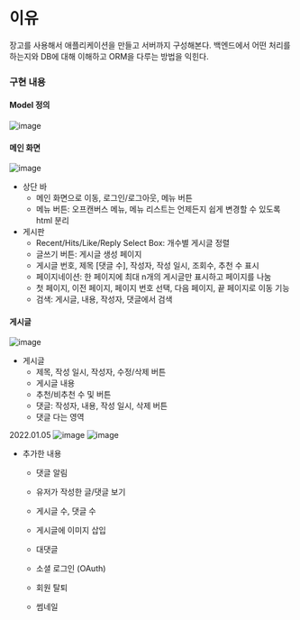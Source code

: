 # 이유
장고를 사용해서 애플리케이션을 만들고 서버까지 구성해본다. 백엔드에서 어떤 처리를 하는지와 DB에 대해 이해하고 ORM을 다루는 방법을 익힌다.

### **구현 내용**

#### **Model 정의**
![image](https://user-images.githubusercontent.com/94369511/147909455-d868bcbf-39d9-40e3-b42b-c11193e0c5b1.png)

#### **메인 화면**
![image](https://user-images.githubusercontent.com/94369511/147909437-beb12cb6-36e1-4816-8b30-e8a8696040c4.png)
-   상단 바
    -   메인 화면으로 이동, 로그인/로그아웃, 메뉴 버튼
    -   메뉴 버튼: 오프캔버스 메뉴, 메뉴 리스트는 언제든지 쉽게 변경할 수 있도록 html 분리
-   게시판
    -   Recent/Hits/Like/Reply Select Box: 개수별 게시글 정렬
    -   글쓰기 버튼: 게시글 생성 페이지
    -   게시글 번호, 제목 \[댓글 수\], 작성자, 작성 일시, 조회수, 추천 수 표시
    -   페이지네이션: 한 페이지에 최대 n개의 게시글만 표시하고 페이지를 나눔
      -   첫 페이지, 이전 페이지, 페이지 번호 선택, 다음 페이지, 끝 페이지로 이동 기능
    -   검색: 게시글, 내용, 작성자, 댓글에서 검색

#### **게시글**
![image](https://user-images.githubusercontent.com/94369511/147909449-a5645445-7813-47c0-889f-07143894d440.png)

-   게시글
    -   제목, 작성 일시, 작성자, 수정/삭제 버튼
    -   게시글 내용
    -   추천/비추천 수 및 버튼
    -   댓글: 작성자, 내용, 작성 일시, 삭제 버튼
    -   댓글 다는 영역

2022.01.05
![image](https://user-images.githubusercontent.com/94369511/148216842-3a4f0ef7-c122-4380-bc13-682de65ba73b.png)
![image](https://user-images.githubusercontent.com/94369511/148216889-8b49f50f-3ef3-4bb7-826e-f562df8e8aaf.png)

-   추가한 내용
    -   댓글 알림
    -   유저가 작성한 글/댓글 보기
    -   게시글 수, 댓글 수
    -   게시글에 이미지 삽입

    -   대댓글
    -   소셜 로그인 (OAuth)
    -   회원 탈퇴
    -   썸네일
